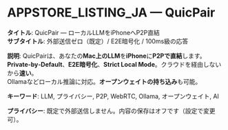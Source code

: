 # APPSTORE_LISTING_JA — QuicPair

**タイトル**: QuicPair — ローカルLLMをiPhoneへP2P直結  
**サブタイトル**: 外部送信ゼロ（既定）/ E2E暗号化 / 100ms級の応答

**説明**:
QuicPairは、あなたの**Mac上のLLM**を**iPhone**に**P2Pで直結**します。  
**Private‑by‑Default**、**E2E暗号化**、**Strict Local Mode**。クラウドを経由しないから**速い**。  
Ollamaなどローカル推論に対応。**オープンウェイトの持ち込み**も可能。

**キーワード**: LLM, プライバシー, P2P, WebRTC, Ollama, オープンウェイト, AI

**プライバシー**: 既定で外部送信しません。内容の保存はオフです（設定で変更可）。

